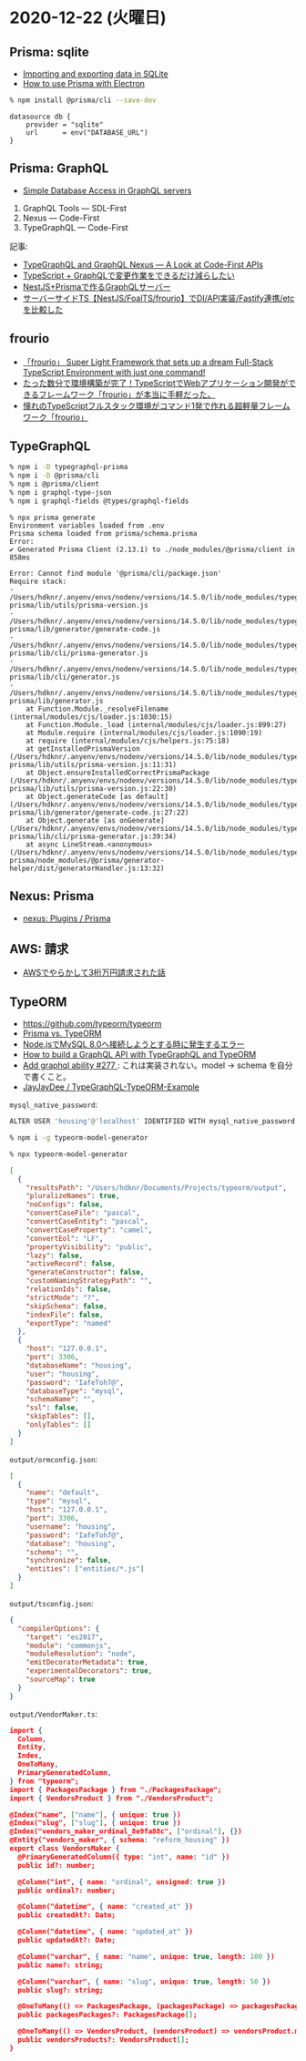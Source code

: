 # 2020-12-22 (火曜日)

## Prisma: sqlite

- [Importing and exporting data in SQLite](https://www.prisma.io/dataguide/sqlite/importing-and-exporting-data-in-sqlite)
- [How to use Prisma with Electron](https://angularquestions.com/2020/09/27/how-to-use-prisma-with-electron/)


~~~zsh
% npm install @prisma/cli --save-dev
~~~


~~~gql
datasource db {
    provider = "sqlite"
    url      = env("DATABASE_URL")
}
~~~

## Prisma: GraphQL

- [Simple Database Access in GraphQL servers](https://www.prisma.io/graphql)

1. GraphQL Tools — SDL-First
2. Nexus — Code-First
3. TypeGraphQL — Code-First

記事:

- [TypeGraphQL and GraphQL Nexus — A Look at Code-First APIs](https://medium.com/novvum/typegraphql-and-graphql-nexus-a-look-at-code-first-apis-7728f26d7e0d)
- [TypeScript + GraphQLで変更作業をできるだけ減らしたい](https://qiita.com/hitochan777/items/8869837e7679d6503083)
- [NestJS+Prismaで作るGraphQLサーバー](https://qiita.com/faronan/items/53512c899e5c35a24481)
- [サーバーサイドTS【NestJS/FoalTS/frourio】でDI/API実装/Fastify連携/etcを比較した](https://zenn.dev/meijin/articles/840306d41c103eb5a962)

## frourio

- [「frourio」 Super Light Framework that sets up a dream Full-Stack TypeScript Environment with just one command!](https://dev.to/solufa/frourio-super-light-framework-that-sets-up-a-dream-full-stack-typescript-environment-with-just-one-command-23p7)
- [たった数分で環境構築が完了！TypeScriptでWebアプリケーション開発ができるフレームワーク「frourio」が本当に手軽だった。](https://liginc.co.jp/529890)
- [憧れのTypeScriptフルスタック環境がコマンド1発で作れる超軽量フレームワーク「frourio」](https://qiita.com/m_mitsuhide/items/00b139bb565dddf8006a)


## TypeGraphQL

~~~zsh
% npm i -D typegraphql-prisma
% npm i -D @prisma/cli
% npm i @prisma/client
% npm i graphql-type-json
% npm i graphql-fields @types/graphql-fields
~~~

~~~
% npx prisma generate
Environment variables loaded from .env
Prisma schema loaded from prisma/schema.prisma
Error: 
✔ Generated Prisma Client (2.13.1) to ./node_modules/@prisma/client in 858ms

Error: Cannot find module '@prisma/cli/package.json'
Require stack:
- /Users/hdknr/.anyenv/envs/nodenv/versions/14.5.0/lib/node_modules/typegraphql-prisma/lib/utils/prisma-version.js
- /Users/hdknr/.anyenv/envs/nodenv/versions/14.5.0/lib/node_modules/typegraphql-prisma/lib/generator/generate-code.js
- /Users/hdknr/.anyenv/envs/nodenv/versions/14.5.0/lib/node_modules/typegraphql-prisma/lib/cli/prisma-generator.js
- /Users/hdknr/.anyenv/envs/nodenv/versions/14.5.0/lib/node_modules/typegraphql-prisma/lib/cli/generator.js
- /Users/hdknr/.anyenv/envs/nodenv/versions/14.5.0/lib/node_modules/typegraphql-prisma/lib/generator.js
    at Function.Module._resolveFilename (internal/modules/cjs/loader.js:1030:15)
    at Function.Module._load (internal/modules/cjs/loader.js:899:27)
    at Module.require (internal/modules/cjs/loader.js:1090:19)
    at require (internal/modules/cjs/helpers.js:75:18)
    at getInstalledPrismaVersion (/Users/hdknr/.anyenv/envs/nodenv/versions/14.5.0/lib/node_modules/typegraphql-prisma/lib/utils/prisma-version.js:11:31)
    at Object.ensureInstalledCorrectPrismaPackage (/Users/hdknr/.anyenv/envs/nodenv/versions/14.5.0/lib/node_modules/typegraphql-prisma/lib/utils/prisma-version.js:22:30)
    at Object.generateCode [as default] (/Users/hdknr/.anyenv/envs/nodenv/versions/14.5.0/lib/node_modules/typegraphql-prisma/lib/generator/generate-code.js:27:22)
    at Object.generate [as onGenerate] (/Users/hdknr/.anyenv/envs/nodenv/versions/14.5.0/lib/node_modules/typegraphql-prisma/lib/cli/prisma-generator.js:39:34)
    at async LineStream.<anonymous> (/Users/hdknr/.anyenv/envs/nodenv/versions/14.5.0/lib/node_modules/typegraphql-prisma/node_modules/@prisma/generator-helper/dist/generatorHandler.js:13:32)

~~~

## Nexus: Prisma

- [nexus: Plugins / Prisma](https://nexusjs.org/docs/plugins/prisma/overview)

## AWS: 請求

- [AWSでやらかして3桁万円請求された話 ](https://qiita.com/kappa0923/items/dad1e37ee4127ea7132b)

## TypeORM

- https://github.com/typeorm/typeorm
- [Prisma vs. TypeORM](https://medium.com/better-programming/prisma-vs-typeorm-60d02f9dac64)
- [Node.jsでMySQL 8.0へ接続しようとする時に発生するエラー](https://qiita.com/monga3/items/6583c07a9b275b469608)
- [How to build a GraphQL API with TypeGraphQL and TypeORM](https://blog.logrocket.com/how-build-graphql-api-typegraphql-typeorm/)
- [Add graphql ability #277 ](https://github.com/Kononnable/typeorm-model-generator/pull/277) : これは実装されない。model -> schema を自分で書くこと。
- [JayJayDee / TypeGraphQL-TypeORM-Example](https://github.com/JayJayDee/TypeGraphQL-TypeORM-Example)

`mysql_native_password`:

~~~py
ALTER USER 'housing'@'localhost' IDENTIFIED WITH mysql_native_password BY 'IafeToh7@'
~~~


~~~zsh
% npm i -g typeorm-model-generator
~~~

~~~zsh
% npx typeorm-model-generator
~~~

~~~json
[
  {
    "resultsPath": "/Users/hdknr/Documents/Projects/typeorm/output",
    "pluralizeNames": true,
    "noConfigs": false,
    "convertCaseFile": "pascal",
    "convertCaseEntity": "pascal",
    "convertCaseProperty": "camel",
    "convertEol": "LF",
    "propertyVisibility": "public",
    "lazy": false,
    "activeRecord": false,
    "generateConstructor": false,
    "customNamingStrategyPath": "",
    "relationIds": false,
    "strictMode": "?",
    "skipSchema": false,
    "indexFile": false,
    "exportType": "named"
  },
  {
    "host": "127.0.0.1",
    "port": 3306,
    "databaseName": "housing",
    "user": "housing",
    "password": "IafeToh7@",
    "databaseType": "mysql",
    "schemaName": "",
    "ssl": false,
    "skipTables": [],
    "onlyTables": []
  }
]
~~~


`output/ormconfig.json`:

~~~json
[
  {
    "name": "default",
    "type": "mysql",
    "host": "127.0.0.1",
    "port": 3306,
    "username": "housing",
    "password": "IafeToh7@",
    "database": "housing",
    "schema": "",
    "synchronize": false,
    "entities": ["entities/*.js"]
  }
]
~~~

`output/tsconfig.json`:

~~~json
{
  "compilerOptions": {
    "target": "es2017",
    "module": "commonjs",
    "moduleResolution": "node",
    "emitDecoratorMetadata": true,
    "experimentalDecorators": true,
    "sourceMap": true
  }
}
~~~

`output/VendorMaker.ts`:

~~~json
import {
  Column,
  Entity,
  Index,
  OneToMany,
  PrimaryGeneratedColumn,
} from "typeorm";
import { PackagesPackage } from "./PackagesPackage";
import { VendorsProduct } from "./VendorsProduct";

@Index("name", ["name"], { unique: true })
@Index("slug", ["slug"], { unique: true })
@Index("vendors_maker_ordinal_8e9fa88c", ["ordinal"], {})
@Entity("vendors_maker", { schema: "reform_housing" })
export class VendorsMaker {
  @PrimaryGeneratedColumn({ type: "int", name: "id" })
  public id?: number;

  @Column("int", { name: "ordinal", unsigned: true })
  public ordinal?: number;

  @Column("datetime", { name: "created_at" })
  public createdAt?: Date;

  @Column("datetime", { name: "updated_at" })
  public updatedAt?: Date;

  @Column("varchar", { name: "name", unique: true, length: 100 })
  public name?: string;

  @Column("varchar", { name: "slug", unique: true, length: 50 })
  public slug?: string;

  @OneToMany(() => PackagesPackage, (packagesPackage) => packagesPackage.maker)
  public packagesPackages?: PackagesPackage[];

  @OneToMany(() => VendorsProduct, (vendorsProduct) => vendorsProduct.maker)
  public vendorsProducts?: VendorsProduct[];
}
~~~



